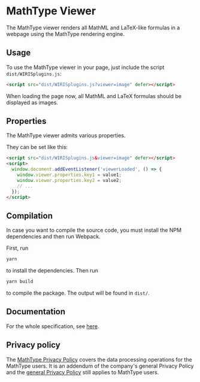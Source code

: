 # MathType Viewer

The MathType viewer renders all MathML and LaTeX-like formulas in a webpage using the MathType rendering engine.

## Usage

To use the MathType viewer in your page, just include the script `dist/WIRISplugins.js`:

```html
<script src="dist/WIRISplugins.js?viewer=image" defer></script>
```

When loading the page now, all MathML and LaTeX formulas should be displayed as images.


## Properties

The MathType viewer admits various properties.

They can be set like this:

```html
<script src="dist/WIRISplugins.js&viewer=image" defer></script>
<script>
  window.document.addEventListener('viewerLoaded', () => {
    window.viewer.properties.key1 = value1;
    window.viewer.properties.key2 = value2;
    // ...
  });
</script>
```


## Compilation

In case you want to compile the source code, you must install the NPM dependencies and then run Webpack.

First, run

```sh
yarn
```

to install the dependencies.
Then run

```sh
yarn build
```

to compile the package.
The output will be found in `dist/`.


## Documentation

For the whole specification, see [here](docs/spec.md).


## Privacy policy

The [MathType Privacy Policy](https://www.wiris.com/en/mathtype-privacy-policy/?utm_source=npmjs&utm_medium=referral) covers the data processing operations for the MathType users. It is an addendum of the company's general Privacy Policy and the [general Privacy Policy](https://www.wiris.com/en/privacy-policy?utm_source=npmjs&utm_medium=referral) still applies to MathType users.
